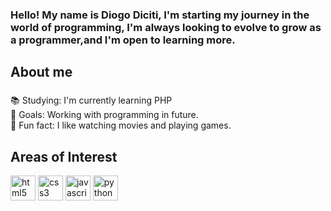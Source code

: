 ### <p align="left"> Hello! My name is Diogo Diciti, I'm starting my journey in the world of programming, I'm always looking to evolve to grow as a programmer,and I'm open to learning more. </p>

###

<h2 align="left">About me</h2>

###

<p align="left">📚 Studying: I'm currently learning PHP <br>🎯 Goals: Working with programming in future. <br>🎲 Fun fact: I like watching movies and playing games. </p>

###

<h2 align="left">Areas of Interest</h2>  

<p align="left">
  <img src="https://cdn.jsdelivr.net/gh/devicons/devicon/icons/html5/html5-original.svg" height="40" alt="html5 logo" />
  <img src="https://cdn.jsdelivr.net/gh/devicons/devicon/icons/css3/css3-original.svg" height="40" alt="css3 logo" />
  <img src="https://cdn.jsdelivr.net/gh/devicons/devicon/icons/javascript/javascript-original.svg" height="40" alt="javascript logo" />
  <img src="https://cdn.jsdelivr.net/gh/devicons/devicon/icons/python/python-original.svg" height="40" alt="python logo" />
  
</p>



###
